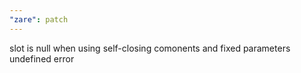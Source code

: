 ```yaml
---
"zare": patch
---
```


slot is null when using self-closing comonents and fixed parameters undefined error
